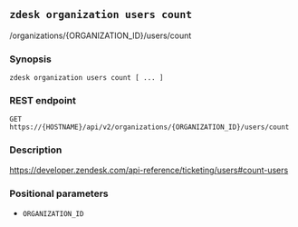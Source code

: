 ## `zdesk organization users count`

/organizations/{ORGANIZATION_ID}/users/count

### Synopsis

    zdesk organization users count [ ... ]

### REST endpoint

    GET https://{HOSTNAME}/api/v2/organizations/{ORGANIZATION_ID}/users/count

### Description

https://developer.zendesk.com/api-reference/ticketing/users#count-users

### Positional parameters

* `ORGANIZATION_ID`

